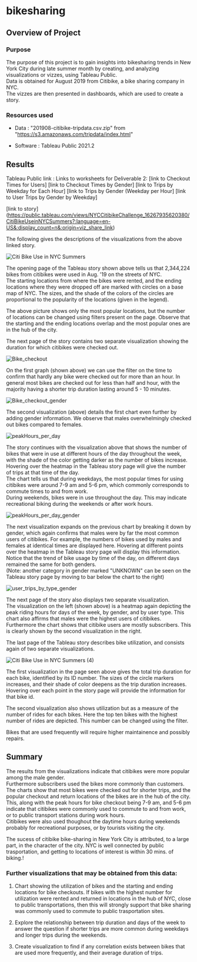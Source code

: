 # bikesharing

## Overview of Project 

### Purpose

The purpose of this project is to gain insights into bikesharing trends in New York City during late summer month by creating, and analyzing visualizations or vizzes, using Tableau Public.\
Data is obtained for August 2019 from Citibike, a bike sharing company in NYC.\
The vizzes are then presented in dashboards, which are used to create a story. 

### Resources used
- Data : "201908-citibike-tripdata.csv.zip" from "https://s3.amazonaws.com/tripdata/index.html"

- Software : Tableau Public 2021.2

## Results

Tableau Public link :
Links to worksheets for Deliverable 2:
[link to Checkout Times for Users] 
[link to Checkout Times by Gender]
[link to Trips by Weekday for Each Hour]
[link to Trips by Gender (Weekday per Hour]
[link to User Trips by Gender by Weekday]

[link to story] (https://public.tableau.com/views/NYCCitibikeChallenge_16267935620380/CitiBikeUseinNYCSummers?:language=en-US&:display_count=n&:origin=viz_share_link)

The following gives the descriptions of the visualizations from the above linked story.

![Citi Bike Use in NYC Summers](https://user-images.githubusercontent.com/71800628/126814320-a01fe8ef-328c-4fce-851d-510a5229d8a5.png)

The opening page of the Tableau story shown above tells us that 2,344,224 bikes from citibikes were used in Aug. '19 on the streets of NYC.\
The starting locations from where the bikes were rented, and the ending locations where they were dropped off are marked with circles on a base map of NYC. The sizes, and the shade of the colors of the circles are proportional to the popularity of the locations (given in the legend). 

The above picture shows only the most popular locations, but the number of locations can be changed using filters present on the page. Observe that the starting and the ending locations overlap and the most popular ones are in the hub of the city.

The next page of the story contains two separate visualization showing the duration for which citibikes were checked out. 

![Bike_checkout](https://user-images.githubusercontent.com/71800628/126815350-1d3ba85b-7f24-4e9d-a61b-c7e5308ba136.png)

On the first graph (shown above) we can use the filter on the time to confirm that hardly any bike were checked out for more than an hour. In general most bikes are checked out for less than half and hour, with the majority having a shorter trip duration lasting around 5 - 10 minutes.

![Bike_checkout_gender](https://user-images.githubusercontent.com/71800628/126815376-365077ab-19a2-47ea-8b3c-87b6140f58ea.png)

The second visualization (above) details the first chart even further by adding gender information. We observe that males overwhelmingly checked out bikes compared to females.

![peakHours_per_day](https://user-images.githubusercontent.com/71800628/126821414-805cd183-0f91-42bd-b666-dd68fab6d0d6.png)

The story continues with the visualization above that shows the number of bikes that were in use at different hours of the day throughout the week, with the shade of the color getting darker as the number of bikes increase. Hovering over the heatmap in the Tableau story page will give the number of trips at that time of the day.\
The chart tells us that during weekdays, the most popular times for using citibikes were around 7-9 am and 5-6 pm, which commonly corresponds to commute times to and from work.\
During weekends, bikes were in use throughout the day. This may indicate recreational biking during the weekends or after work hours.

![peakHours_per_day_gender](https://user-images.githubusercontent.com/71800628/126818540-26c37628-b90f-443e-a6ae-90550e125da8.png)

The next visualization expands on the previous chart by breaking it down by gender, which again confirms that males were by far the most common users of citibikes. For example, the numbers of bikes used by males and females at identical times are displayed here. Hovering at different points over the heatmap in the Tableau story page will display this information.\
Notice that the trend of bike usage by time of the day, on different days remained the same for both genders.\
(Note: another category in gender marked "UNKNOWN" can be seen on the Tableau story page by moving to bar below the chart to the right)

![user_trips_by_type_gender](https://user-images.githubusercontent.com/71800628/126872893-e959a0b4-b968-4e16-9e15-e3f51ef4d9d6.png)

The next page of the story also displays two separate visualization.\
The visualization on the left (shown above) is a heatmap again depicting the peak riding hours for days of the week, by gender, and by user type. This chart also affirms that males were the highest users of citibikes.\
Furthermore the chart shows that citibike users are mostly subscribers. This is clearly shown by the second visualization in the right.

The last page of the Tableau story describes bike utilization, and consists again of two separate visualizations.

![Citi Bike Use in NYC Summers (4)](https://user-images.githubusercontent.com/71800628/126815938-b3a76415-812c-408e-abcf-052dd09d562a.png)

The first visualization in the page seen above gives the total trip duration for each bike, identified by its ID number. The sizes of the circle markers increases, and their shade of color deepens as the trip duration increases. Hovering over each point in the story page will provide the information for that bike id.

The second visualization also shows utilization but as a measure of the number of rides for each bikes. Here the top ten bikes with the highest number of rides are depicted. This number can be changed using the filter.

Bikes that are used frequently will require higher maintainence and possibly repairs.

   
## Summary 

The results from the visualizations indicate that citibikes were more popular among the male gender.\
Furthermore subscribers used the bikes more commonly than customers.
The charts show that most bikes were checked out for shorter trips, and the popular checkout and return locations of the bikes are in the hub of the city. This, along with the peak hours for bike checkout being 7-9 am, and 5-6 pm indicate that citibikes were commonly used to commute to and from work, or to public transport stations during work hours.\
Citibikes were also used thoughout the daytime hours during weekends probably for recreational purposes, or by tourists visiting the city.

The sucess of citibike bike-sharing in New York City is attributed, to a large part, in the character of the city. NYC is well connected by public trasportation, and getting to locations of interest is within 30 mins. of biking.!


### Further visualizations that may be obtained from this data:
1. Chart showing the utilization of bikes and the starting and ending locations for bike checkouts. If bikes with the highest number for utilization were rented and returned in locations in the hub of NYC, close to public transportations, then this will strongly support that bike sharing was commonly used to commute to public trasportation sites.

2. Explore the relationship between trip duration and days of the week to answer the question if shorter trips are more common during weekdays and longer trips during the weekends. 

3. Create visualization to find if any correlation exists between bikes that are used more frequently, and their average duration of trips. 




